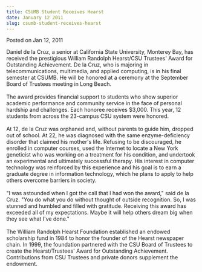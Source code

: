 ```yaml
---
title: CSUMB Student Receives Hearst
date: January 12 2011
slug: csumb-student-receives-hearst
---
```


 



<span class="date">Posted on Jan 12, 2011    </span>
<p>Daniel de la Cruz, a senior at California State University,
Monterey Bay, has received the prestigious William Randolph
Hearst/CSU Trustees&apos; Award for Outstanding Achievement. De la Cruz,
who is majoring in telecommunications, multimedia, and applied
computing, is in his final semester at CSUMB. He will be honored at
a ceremony at the September Board of Trustees meeting in Long
Beach.<br>
<br>
The award provides financial support to students who show superior
academic performance and community service in the face of personal
hardship and challenges. Each honoree receives $3,000. This year,
12 students from across the 23-campus CSU system were
honored.<br>
<br>
At 12, de la Cruz was orphaned and, without parents to guide him,
dropped out of school. At 22, he was diagnosed with the same
enzyme-deficiency disorder that claimed his mother&apos;s life. Refusing
to be discouraged, he enrolled in computer courses, used the
Internet to locate a New York geneticist who was working on a
treatment for his condition, and undertook an experimental and
ultimately successful therapy. His interest in computer technology
was reinforced by this experience and his goal is to earn a
graduate degree in information technology, which he plans to apply
to help others overcome barriers in society.<br>
<br>
&quot;I was astounded when I got the call that I had won the award,&quot;
said de la Cruz. &quot;You do what you do without thought of outside
recognition. So, I was stunned and humbled and filled with
gratitude. Receiving this award has exceeded all of my
expectations. Maybe it will help others dream big when they see
what I&apos;ve done.&quot;<br>
<br>
The William Randolph Hearst Foundation established an endowed
scholarship fund in 1984 to honor the founder of the Hearst
newspaper chain. In 1999, the foundation partnered with the CSU
Board of Trustees to create the Hearst/Trustees&apos; Award for
Outstanding Achievement. Contributions from CSU Trustees and
private donors supplement the endowment.</br></br></br></br></br></br></br></br></p>





```
